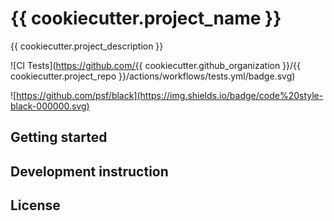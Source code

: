 # {{ cookiecutter.project_name }}

{{ cookiecutter.project_description }}

![CI Tests](https://github.com/{{ cookiecutter.github_organization }}/{{ cookiecutter.project_repo }}/actions/workflows/tests.yml/badge.svg)

![https://github.com/psf/black](https://img.shields.io/badge/code%20style-black-000000.svg)

## Getting started

## Development instruction

## License
